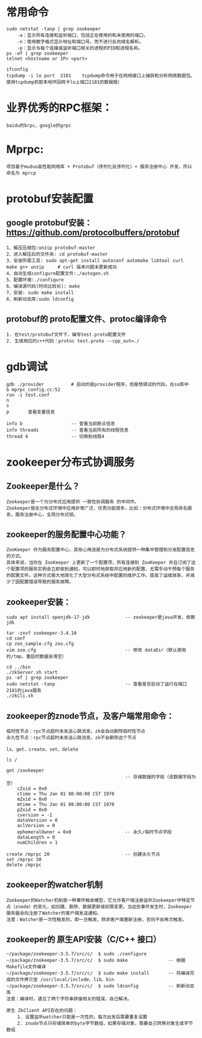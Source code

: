 
# 常用命令
    sudo netstat -tanp | grep zookeeper
        -a：显示所有连接和监听端口，包括正在使用的和未使用的端口。
        -n：使用数字格式显示地址和端口号，而不进行反向域名解析。
        -p：显示与每个连接或监听端口相关的进程的PID和进程名称。
    ps -ef | grep zookeeper
    telnet <hostname or IP> <port>
    
    ifconfig
    tcpdump -i lo port  2181    tcpdump命令用于在网络接口上捕获和分析网络数据包。使用tcpdump抓取本地环回网卡lo上端口2181的数据报）


# 业界优秀的RPC框架：
    baidu的brpc、google的grpc


# Mprpc:
    项目基于muduo高性能网络库 + Protobuf（序列化反序列化）+ 服务注册中心 开发，所以命名为 mprcp


# protobuf安装配置
## google protobuf安装：https://github.com/protocolbuffers/protobuf
    1、解压压缩包:unzip protobuf-master
    2、进入解压后的文件夹: cd protobuf-master
    3、安装所需工具: sudo apt-get install autoconf automake libtool curl make g++ unzip     # curl 版本问题未更新成功
    4、自动生成configure配置文件:./autogen.sh
    5、配置环境:./configure
    6、编译源代码(时间比较长): make
    7、安装: sudo make install
    8、刷新动态库:sudo ldconfig


## protobuf的 proto配置文件、protoc编译命令
    1. 在test/protobuf文件下，编写test.proto配置文件
    2. 生成相应的c++代码：protoc test.proto --cpp_out=./


# gdb调试
    gdb ./provider          # 启动的是provider程序，但是想调试的代码，在so库中
    b mprpc_config.cc:52
    run -i test.conf
    n
    s
    p       查看变量信息
    
    info b                  -- 查看当前断点信息
    info threads            -- 查看当前所有的线程信息
    thread 4                -- 切换到线程4


# zookeeper分布式协调服务
## Zookeeper是什么？
    Zookeeper是一个为分布式应用提供 一致性协调服务 的中间件。
    Zookeeper是在分布式环境中应用非常广泛，优秀功能很多，比如：分布式环境中全局命名服务，服务注册中心，全局分布式锁。

## zookeeper的服务配置中心功能？
    ZooKeeper 作为服务配置中心，其核心用途是为分布式系统提供一种集中管理和分发配置信息的方式。
    具体来说，当你在 ZooKeeper 上更新了一个配置项，所有连接到 ZooKeeper 并且订阅了这个配置项的服务实例会立即收到通知，可以即时地获取并应用新的配置，无需手动干预每个服务的配置文件。这种方式极大地简化了大型分布式系统中配置的维护工作，提高了运维效率，并减少了因配置错误导致的服务故障。

## zookeeper安装：
    sudo apt install openjdk-17-jdk             -- zookeeper是java开发，依赖jdk

    tar -zxvf zookeeper-3.4.10
    cd conf
    cp zoo_sample.cfg zoo.cfg
    vim zoo.cfg                                 -- 修改 dataDir（默认使用的/tmp，重启时数据会清空）
    
    cd ../bin
    ./zkServer.sh start
    ps -ef | grep zookeeper
    sudo netstat -tanp                          -- 查看是否启动了运行在端口2181的java服务
    ./zkCli.sh

## zookeeper的znode节点，及客户端常用命令：
    临时性节点：rpc节点超时未发送心跳消息，zk会自动删除临时性节点
    永久性节点：rpc节点超时未发送心跳消息，zk不会删除这个节点

    ls、get、create、set、delete

    ls /

    get /zookeeper
                                                -- 存储数据的字段（该数据字段为空）
        cZxid = 0x0
        ctime = Thu Jan 01 08:00:00 CST 1970
        mZxid = 0x0
        mtime = Thu Jan 01 08:00:00 CST 1970
        pZxid = 0x0
        cversion = -1
        dataVersion = 0
        aclVersion = 0
        ephemeralOwner = 0x0                    -- 永久/临时节点字段
        dataLength = 0
        numChildren = 1
    
    create /mprpc 20                            -- 创建永久节点
    set /mprpc 30
    delete /mprpc


## zookeeper的watcher机制
    Zookeeper的Watcher机制是一种事件触发模型，它允许客户端注册监听Zookeeper中特定节点（znode）的变化，如创建、删除、数据更新或权限变更。当这些事件发生时，Zookeeper服务器会向注册了Watcher的客户端发送通知。
    注意：Watcher是一次性触发的，即一旦触发，除非客户端重新注册，否则不会再次触发。
    
    
## zookeeper的 原生API安装（C/C++ 接口）
    ~/package/zookeeper-3.5.7/src/c/  $ sudo ./configure
    ~/package/zookeeper-3.5.7/src/c/  $ sudo make               -- 根据Makefile文件编译
    ~/package/zookeeper-3.5.7/src/c/  $ sudo make install       -- 将编译完成的文件拷贝至 /usr/local/include、lib、bin
    ~/package/zookeeper-3.5.7/src/c/  $ sudo ldconfig           -- 刷新动态库
    注意：编译时，遇见了两个字符串拼接相关的错误，自己解决。

    原生 ZkClient API存在的问题：
        1. 设置监听watcher只能是一次性的，每次出发后需要重复设置
        2. znode节点只存储简单的byte字节数组，如果存储对象，需要自己转换对象生成字节数组





